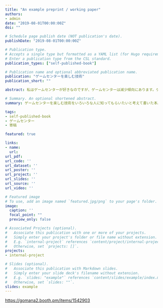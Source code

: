 ```yaml
---
title: "An example preprint / working paper"
authors:
- admin
date: "2019-08-01T00:00:00Z"
doi: ""

# Schedule page publish date (NOT publication's date).
publishDate: "2019-08-01T00:00:00Z"

# Publication type.
# Accepts a single type but formatted as a YAML list (for Hugo requirements).
# Enter a publication type from the CSL standard.
publication_types: ["self-published-book"]

# Publication name and optional abbreviated publication name.
publication: "ゲームセンターを楽しむ技術"
publication_short: ""

abstract: 私はゲームセンターが好きなのですが、ゲームセンターは減少傾向にあります。ゲームセンターに行く人が減っているのは、ゲームセンターを楽しむ技術が知られていないからだと考えます。ゲームセンターを楽しむ技術をいろいろな人に知ってもらいたいと考え、この本を執筆いたしました。合同誌ということで、著者が複数います。それぞれの著者が書いた内容をまとめているため、多くの技術が載っているのではないかと考えています（著者が楽しんでいるゲームの話から、ゲームセンターの話、はたまた自分でゲームの基盤を蒐集する話まで！）

# Summary. An optional shortened abstract.
summary: ゲームセンターを楽しむ技術をいろいろな人に知ってもらいたいと考えて書いた本。合同誌形式で執筆し、主宰しました。

tags:
- self-published-book
- ゲームセンター
- 寄稿

featured: true

links:
- name:
  url: 
url_pdf: 
url_code: ''
url_dataset: ''
url_poster: ''
url_project: ''
url_slides: ''
url_source: ''
url_video: ''

# Featured image
# To use, add an image named `featured.jpg/png` to your page's folder. 
image:
  caption: ''
  focal_point: ""
  preview_only: false

# Associated Projects (optional).
#   Associate this publication with one or more of your projects.
#   Simply enter your project's folder or file name without extension.
#   E.g. `internal-project` references `content/project/internal-project/index.md`.
#   Otherwise, set `projects: []`.
projects:
- internal-project

# Slides (optional).
#   Associate this publication with Markdown slides.
#   Simply enter your slide deck's filename without extension.
#   E.g. `slides: "example"` references `content/slides/example/index.md`.
#   Otherwise, set `slides: ""`.
slides: example
---
```

https://gomana2.booth.pm/items/1542903
